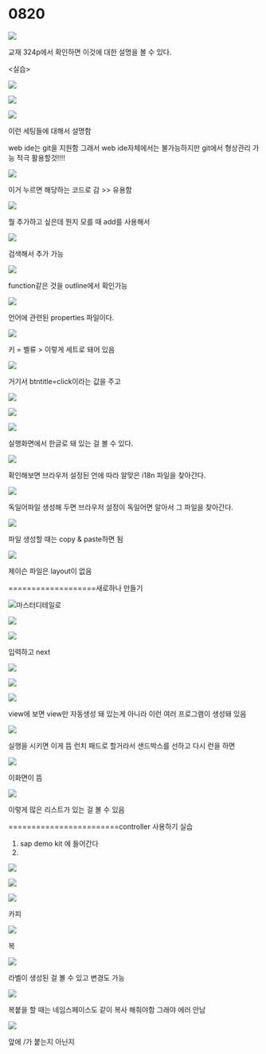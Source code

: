 # 0820

![](../../../.gitbook/assets/image%20%28293%29.png)

교재 324p에서 확인하면 이것에 대한 설명을 볼 수 있다.

&lt;실습&gt;

![](../../../.gitbook/assets/image%20%28338%29.png)

![](../../../.gitbook/assets/image%20%28319%29.png)

![](../../../.gitbook/assets/image%20%28307%29.png)

이런 세팅들에 대해서 설명함

web ide는 git을 지원함 그래서 web ide자체에서는 불가능하지만 git에서 형상관리 가능 적극 활용할것!!!!

![](../../../.gitbook/assets/image%20%28289%29.png)

이거 누르면 해당하는 코드로 감 &gt;&gt; 유용함

![](../../../.gitbook/assets/image%20%28295%29.png)

뭘 추가하고 싶은데 뭔지 모를 때 add를 사용해서

![](../../../.gitbook/assets/image%20%28332%29.png)

검색해서 추가 가능

![](../../../.gitbook/assets/image%20%28324%29.png)

function같은 것을 outline에서 확인가능



![](../../../.gitbook/assets/image%20%28290%29.png)

언어에 관련된 properties 파일이다. 

![](../../../.gitbook/assets/image%20%28300%29.png)

키 = 벨류 &gt; 이렇게 세트로 돼어 있음 

![](../../../.gitbook/assets/image%20%28323%29.png)

거기서 btntitle=click이라는 값을 주고 

![](../../../.gitbook/assets/image%20%28303%29.png)

![](../../../.gitbook/assets/image%20%28334%29.png)

![](../../../.gitbook/assets/image%20%28329%29.png)

실행화면에서 한글로 돼 있는 걸 볼 수 있다.

![](../../../.gitbook/assets/image%20%28321%29.png)

확인해보면 브라우저 설정된 언에 따라 알맞은 i18n 파일을 찾아간다.

![](../../../.gitbook/assets/image%20%28311%29.png)

독일어파일 생성해 두면 브라우저 설정이 독일어면 알아서 그 파일을 찾아간다.

![](../../../.gitbook/assets/image%20%28318%29.png)

파일 생성할 때는 copy & paste하면 됨

![](../../../.gitbook/assets/image%20%28322%29.png)

제이슨 파일은 layout이 없음

===================새로하나 만들기

![&#xB9C8;&#xC2A4;&#xD130;&#xB514;&#xD14C;&#xC77C;&#xB85C;](../../../.gitbook/assets/image%20%28331%29.png)

![](../../../.gitbook/assets/image%20%28328%29.png)

![](../../../.gitbook/assets/image%20%28309%29.png)

입력하고 next

![](../../../.gitbook/assets/image%20%28301%29.png)

![](../../../.gitbook/assets/image%20%28305%29.png)

![](../../../.gitbook/assets/image%20%28312%29.png)

view에 보면 view만 자동생성 돼 있는게 아니라 이런 여러 프로그램이 생성돼 있음

![](../../../.gitbook/assets/image%20%28288%29.png)

실행을 시키면 이게 뜸 런치 패드로 할거라서 샌드박스를 선하고 다시 런을 하면 

![](../../../.gitbook/assets/image%20%28327%29.png)

이화면이 뜸 

![](../../../.gitbook/assets/image%20%28294%29.png)

이렇게 많은 리스트가 있는 걸 볼 수 있음

========================controller 사용하기 실습

1. sap demo kit 에 들어간다
2. 
![](../../../.gitbook/assets/image%20%28310%29.png)

![](../../../.gitbook/assets/image%20%28314%29.png)

![](../../../.gitbook/assets/image%20%28335%29.png)

카피

![](../../../.gitbook/assets/image%20%28326%29.png)

복

![](../../../.gitbook/assets/image%20%28341%29.png)

라벨이 생성된 걸 볼 수 있고 변경도 가능

![](../../../.gitbook/assets/image%20%28291%29.png)

복붙을 할 때는 네임스페이스도 같이 복사 해줘야함 그래야 에러 안남

![](../../../.gitbook/assets/image%20%28296%29.png)

앞에 /가 붙는지 아닌지 







